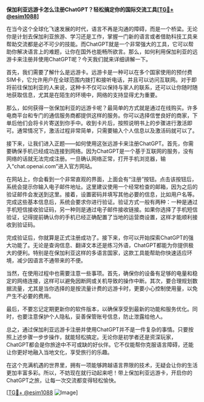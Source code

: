 **保加利亚远游卡怎么注册ChatGPT？轻松搞定你的国际交流工具[[TG💪+ @esim1088](https://t.me/s/esim1088)]**

在当今这个全球化飞速发展的时代，语言不再是沟通的障碍，而是一个桥梁。无论你是计划去保加利亚旅游、学习还是工作，掌握一门新的语言或者借助科技工具来帮助交流都是必不可少的技能。而ChatGPT就是一个非常强大的工具，它可以帮助你解决语言上的难题，让你在国外也能畅所欲言。那么，如何利用保加利亚的远游卡来注册并使用ChatGPT呢？今天我们就来详细讲解一下。

首先，我们需要了解什么是远游卡。远游卡是一种可以在多个国家使用的预付费SIM卡，它允许用户在全球范围内拨打和接听电话，并且可以访问互联网。对于即将前往保加利亚的人来说，这种卡不仅可以保持与家人的联系，还可以让你随时随地获取信息，尤其是在陌生的环境中，网络的支持显得尤为重要。

那么，如何获得一张保加利亚的远游卡呢？最简单的方式就是通过在线购买。许多电商平台和专门的通信服务商都提供这样的服务。你可以选择信誉良好的商家，下单后他们会将卡片寄送到你手中。收到卡片后，按照说明书上的步骤进行激活即可。通常情况下，激活过程非常简单，只需要输入个人信息以及激活码就可以了。

接下来，让我们进入正题——如何使用这张远游卡来注册ChatGPT。首先，你需要确保手机已经成功连接到网络。因为ChatGPT是一个基于互联网的服务，没有网络的话就无法完成注册。一旦确认网络正常，打开手机浏览器，输入“chat.openai.com”进入官方网站。

在网站上，你会看到一个非常直观的界面，上面会有“注册”按钮。点击该按钮后，系统会提示你输入电子邮件地址。这里建议使用一个经常检查的邮箱，因为之后的验证邮件会发送到这里。接着，设置密码并填写其他必要的信息，比如用户名等。完成这些基本信息后，系统会要求你进行验证。验证方式一般有两种：一种是通过手机短信接收验证码，另一种则是通过电子邮件接收链接。如果你选择了手机短信验证，记得提前确认你的手机已经正确配置了当地的运营商设置，这样才能顺利接收到验证码。

完成验证后，你就算是正式注册成功了。接下来，你可以开始探索ChatGPT的强大功能了。无论是查询信息、翻译文本还是练习外语，ChatGPT都能为你提供极大的便利。特别是在保加利亚这样的多语言国家，这款工具能帮助你快速适应环境，减少因语言不通带来的不便。

当然，在使用过程中也需要注意一些事项。首先，确保你的设备有足够的电量和稳定的网络连接，这样可以避免因断网或关机导致的操作中断。其次，要合理规划数据流量，尤其是当你选择的是按流量计费的远游卡时，更要小心控制使用量，以免产生不必要的费用。

最后，不要忘记定期更新你的软件版本，以确保享受到最新的功能和服务优化。同时，也要注意保护个人隐私，妥善保管账号信息，防止泄露给他人。

总之，通过保加利亚远游卡注册并使用ChatGPT并不是一件复杂的事情。只要按照上述步骤一步步操作，就能轻松搞定。无论你是初学者还是资深玩家，ChatGPT都会是你旅途中不可或缺的好伙伴。它不仅能帮你克服语言障碍，还能让你更好地融入当地文化，享受旅行的乐趣。

在这个充满机遇的世界里，拥有一项能够跨越语言界限的技术，无疑会让你的生活更加丰富多彩。所以，不妨现在就行动起来吧！带上保加利亚远游卡，开启你的ChatGPT之旅，让每一次交流都变得轻松愉快。

[[TG💪+ @esim1088](https://t.me/s/esim1088) ![Image](https://i.postimg.cc/4NQfJmqS/Snipaste-2025-05-13-00-14-12.png)]